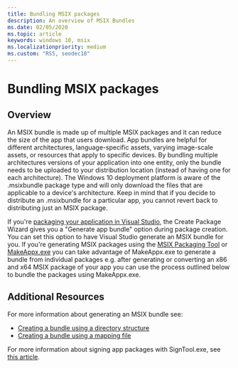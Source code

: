 ```yaml
---
title: Bundling MSIX packages
description: An overview of MSIX Bundles
ms.date: 02/05/2020
ms.topic: article
keywords: windows 10, msix
ms.localizationpriority: medium
ms.custom: "RS5, seodec18"
---
```


# Bundling MSIX packages

## Overview

An MSIX bundle is made up of multiple MSIX packages and it can reduce the size of the app that users download. App bundles are helpful for different architectures, language-specific assets, varying image-scale assets, or resources that apply to specific devices. By bundling multiple architectures versions of your application into one entity, only the bundle needs to be uploaded to your distribution location (instead of having one for each architecture). The Windows 10 deployment platform is aware of the .msixbundle package type and will only download the files that are applicable to a device's architecture. Keep in mind that if you decide to distribute an .msixbundle for a particular app, you cannot revert back to distributing just an MSIX package.

If you're [packaging your application in Visual Studio](../package/packaging-uwp-apps.md), the Create Package Wizard gives you a "Generate app bundle" option during package creation. You can set this option to have Visual Studio generate an MSIX bundle for you.
If you're generating MSIX packages using the [MSIX Packaging Tool](../packaging-tool/tool-overview.md) or [MakeAppx.exe](manual-packaging-root.md) you can take advantage of MakeAppx.exe to generate a bundle from individual packages e.g. after generating or converting an x86 and x64 MSIX package of your app you can use the process outlined below to bundle the packages using MakeAppx.exe.



## Additional Resources

For more information about generating an MSIX bundle see:
- [Creating a bundle using a directory structure](https://docs.microsoft.com/windows/win32/appxpkg/make-appx-package--makeappx-exe-#to-create-a-package-bundle-using-a-directory-structure)
- [Creating a bundle using a mapping file](https://docs.microsoft.com/windows/win32/appxpkg/make-appx-package--makeappx-exe-#to-create-a-package-bundle-using-a-mapping-file)

For more information about signing app packages with SignTool.exe, see [this article](../package/sign-app-package-using-signtool.md).

 

